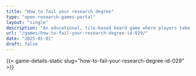 ```yaml
---
title: "How to fail your research degree"
type: "open-research-games-portal"
layout: "single"
description: "An educational, tile-based board game where players take on the role of students trying to complete a master’s dissertation under time pressure. The aim is t..."
url: "/games/how-to-fail-your-research-degree-id-029/"
date: "2025-01-01"
draft: false
---
```


{{< game-details-static slug="how-to-fail-your-research-degree-id-029" >}}
